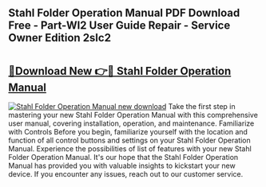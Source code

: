 ## Stahl Folder Operation Manual PDF Download Free - Part-WI2 User Guide Repair - Service Owner Edition 2slc2

# <h2><a href="http://bc78726.oget.top/?id=Stahl+Folder+Operation+Manual">🔗Download New 👉🔴 Stahl Folder Operation Manual</a></h2>

[![Stahl Folder Operation Manual new download](https://i.imgur.com/5g1atiW.png)](http://bc78726.oget.top/?id=Stahl+Folder+Operation+Manual)
Take the first step in mastering your new Stahl Folder Operation Manual with this comprehensive user manual, covering installation, operation, and maintenance. Familiarize with Controls Before you begin, familiarize yourself with the location and function of all control buttons and settings on your Stahl Folder Operation Manual. Experience the possibilities of list of features with your new Stahl Folder Operation Manual. It's our hope that the Stahl Folder Operation Manual has provided you with valuable insights to kickstart your new device. If you encounter any issues, reach out to our customer service.
